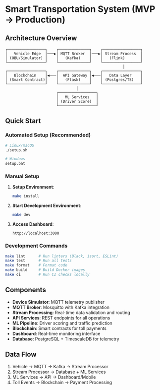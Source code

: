 # Smart Transportation System (MVP → Production)

## Architecture Overview

```
┌─────────────────┐    ┌──────────────┐    ┌─────────────────┐
│   Vehicle Edge  │───▶│ MQTT Broker  │───▶│ Stream Process  │
│ (OBU/Simulator) │    │   (Kafka)    │    │   (Flink)       │
└─────────────────┘    └──────────────┘    └─────────────────┘
                                                     │
┌─────────────────┐    ┌──────────────┐    ┌─────────────────┐
│   Blockchain    │◀───│  API Gateway │◀───│   Data Layer    │
│ (Smart Contract)│    │   (Flask)    │    │ (Postgres/TS)   │
└─────────────────┘    └──────────────┘    └─────────────────┘
                                │
                       ┌─────────────────┐
                       │   ML Services   │
                       │ (Driver Score)  │
                       └─────────────────┘
```

## Quick Start

### Automated Setup (Recommended)
```bash
# Linux/macOS
./setup.sh

# Windows
setup.bat
```

### Manual Setup
1. **Setup Environment**:
   ```bash
   make install
   ```

2. **Start Development Environment**:
   ```bash
   make dev
   ```

3. **Access Dashboard**:
   ```
   http://localhost:3000
   ```

### Development Commands
```bash
make lint      # Run linters (Black, isort, ESLint)
make test      # Run all tests
make format    # Format code
make build     # Build Docker images
make ci        # Run CI checks locally
```

## Components

- **Device Simulator**: MQTT telemetry publisher
- **MQTT Broker**: Mosquitto with Kafka integration
- **Stream Processing**: Real-time data validation and routing
- **API Services**: REST endpoints for all operations
- **ML Pipeline**: Driver scoring and traffic prediction
- **Blockchain**: Smart contracts for toll payments
- **Dashboard**: Real-time monitoring interface
- **Database**: PostgreSQL + TimescaleDB for telemetry

## Data Flow

1. Vehicle → MQTT → Kafka → Stream Processor
2. Stream Processor → Database + ML Services
3. ML Services → API → Dashboard/Mobile
4. Toll Events → Blockchain → Payment Processing